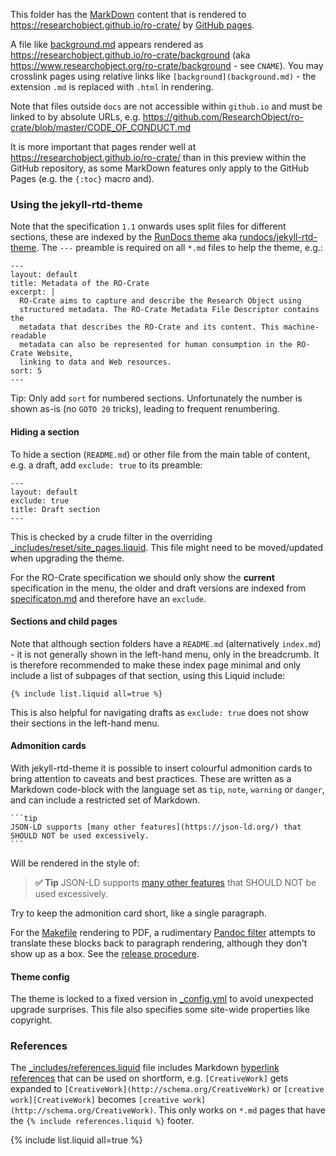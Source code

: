 This folder has the [MarkDown](https://guides.github.com/features/mastering-markdown) content that is rendered to <https://researchobject.github.io/ro-crate/> by [GitHub pages](https://pages.github.com/).

A file like [background.md](background.md) appears rendered as <https://researchobject.github.io/ro-crate/background> (aka  <https://www.researchobject.org/ro-crate/background> - see `CNAME`). You may crosslink pages using relative links like `[background](background.md)` - the extension `.md` is replaced with `.html` in rendering.

Note that files outside `docs` are not accessible within `github.io` and must be linked to by absolute URLs, e.g. <https://github.com/ResearchObject/ro-crate/blob/master/CODE_OF_CONDUCT.md>

It is more important that pages render well at <https://researchobject.github.io/ro-crate/> than in this  preview within the GitHub repository, as some MarkDown features only apply to the GitHub Pages (e.g. the `{:toc}` macro and).

### Using the jekyll-rtd-theme

Note that the specification `1.1` onwards uses split files for different sections, these are indexed by the [RunDocs theme](https://rundocs.io/) aka [rundocs/jekyll-rtd-theme](https://github.com/rundocs/jekyll-rtd-theme). The `---` preamble is required on all `*.md` files to help the theme, e.g.:

```
---
layout: default
title: Metadata of the RO-Crate
excerpt: |
  RO-Crate aims to capture and describe the Research Object using
  structured metadata. The RO-Crate Metadata File Descriptor contains the
  metadata that describes the RO-Crate and its content. This machine-readable
  metadata can also be represented for human consumption in the RO-Crate Website,
  linking to data and Web resources.
sort: 5
---
```

Tip: Only add `sort` for numbered sections. Unfortunately the number is shown as-is (no `GOTO 20` tricks), leading to frequent renumbering.

#### Hiding a section

To hide a section (`README.md`) or other file from the main table of content, e.g. a draft, add `exclude: true` to its preamble:

```
---
layout: default
exclude: true
title: Draft section
---
```

This is checked by a crude filter in the overriding [_includes/reset/site_pages.liquid](_includes/reset/site_pages.liquid). This file might need to be moved/updated when upgrading the theme. 

For the RO-Crate specification we should only show the **current** specification in the menu, the older and draft versions are indexed from [specificaton.md](specification.md) and therefore have an `exclude`.

#### Sections and child pages

Note that although section folders have a `README.md` (alternatively `index.md`) - it is not generally shown in the left-hand menu, only in the breadcrumb. It is therefore recommended to make these index page minimal and only include a list of subpages of that section, using this Liquid include:

```
{% include list.liquid all=true %}
```

This is also helpful for navigating drafts as `exclude: true` does not show their sections in the left-hand menu.

#### Admonition cards

With jekyll-rtd-theme it is possible to insert colourful admonition cards to bring attention to caveats and best practices. 
These are written as a Markdown code-block with the language set as `tip`, `note`, `warning` or `danger`, and can
include a restricted set of Markdown.

    ```tip
    JSON-LD supports [many other features](https://json-ld.org/) that SHOULD NOT be used excessively.
    ```

Will be rendered in the style of:

> **✅ Tip**
> JSON-LD supports [many other features](https://json-ld.org/) that SHOULD NOT be used excessively.

Try to keep the admonition card short, like a single paragraph.

For the [Makefile](Makefile) rendering to PDF, a rudimentary [Pandoc filter](scripts/admonition.py)
attempts to translate these blocks back to paragraph rendering, although they don't show up as a box. 
See the [release procedure](RELEASE_PROCEDURE.md).


#### Theme config

The theme is locked to a fixed version in [_config.yml](_config.yml) to avoid unexpected upgrade surprises. This file also specifies some site-wide properties like copyright.

### References

The [_includes/references.liquid](_includes/references.liquid) file includes Markdown [hyperlink references](https://kramdown.gettalong.org/syntax.html#reference-links) that can be used on shortform, e.g. `[CreativeWork]` gets expanded to `[CreativeWork](http://schema.org/CreativeWork)`  or `[creative work][CreativeWork]` becomes  `[creative work](http://schema.org/CreativeWork)`. This only works on `*.md` pages that have the `{% include references.liquid %}` footer.


{% include list.liquid all=true %}
